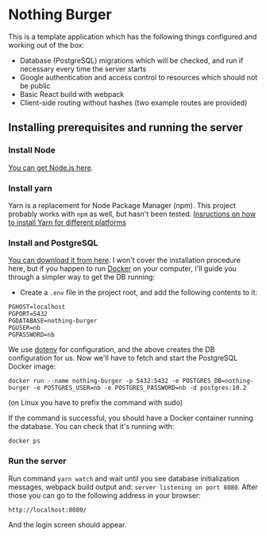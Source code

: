 # Nothing Burger

This is a template application which has the following things configured and working
out of the box:

* Database (PostgreSQL) migrations which will be checked, and run if necessary every time 
the server starts
* Google authentication and access control to resources which should not be public
* Basic React build with webpack
* Client-side routing without hashes (two example routes are provided)

## Installing prerequisites and running the server

### Install Node

[You can get Node.js here](https://nodejs.org/en/). 

### Install yarn

Yarn is a replacement for Node Package Manager (npm). This project probably works
with `npm` as well, but hasn't been tested.
[Insructions on how to install Yarn for different platforms](https://yarnpkg.com/en/docs/install)

### Install and PostgreSQL

[You can download it from here](https://www.postgresql.org/). I won't cover the 
installation procedure here, but if you happen to run [Docker](https://www.docker.com/)
on your computer, I'll guide you through a simpler way to get the DB running:

* Create a `.env` file in the project root, and add the following contents to it:

```
PGHOST=localhost
PGPORT=5432
PGDATABASE=nothing-burger
PGUSER=nb
PGPASSWORD=nb
```

We use [dotenv](https://github.com/motdotla/dotenv) for configuration, and the above
creates the DB configuration for us. Now we'll have to fetch and start the PostgreSQL
Docker image:

```docker run --name nothing-burger -p 5432:5432 -e POSTGRES_DB=nothing-burger -e POSTGRES_USER=nb -e POSTGRES_PASSWORD=nb -d postgres:10.2```

(on Linux you have to prefix the command with sudo)

If the command is successful, you should have a Docker container running the database. You can check that 
it's running with:

```docker ps```

### Run the server

Run command `yarn watch` and wait until you see database initialization messages, webpack build
output and: `server listening on port 8080`. After those you can go to the following address in your 
browser:

`http://localhost:8080/`

And the login screen should appear.

